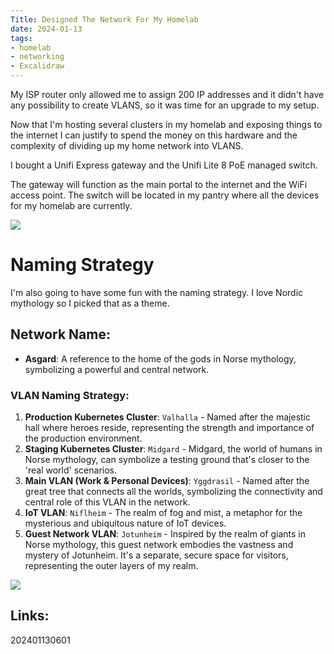 ```yaml
---
Title: Designed The Network For My Homelab
date: 2024-01-13
tags:
- homelab
- networking
- Excalidraw
---
```


My ISP router only allowed me to assign 200 IP addresses and it didn't have any possibility to create VLANS, so it was time for an upgrade to my setup.

Now that I'm hosting several clusters in my homelab and exposing things to the internet I can justify to spend the money on this hardware and the complexity of dividing up my home network into VLANS.

I bought a Unifi Express gateway and the Unifi Lite 8 PoE managed switch.

The gateway will function as the main portal to the internet and the WiFi access point. The switch will be located in my pantry where all the devices for my homelab are currently.

![](/homelab-network.png)


# Naming Strategy

I'm also going to have some fun with the naming strategy. I love Nordic mythology so I picked that as a theme.

## Network Name:

- **Asgard**: A reference to the home of the gods in Norse mythology, symbolizing a powerful and central network.

### VLAN Naming Strategy:

1. **Production Kubernetes Cluster**: `Valhalla` - Named after the majestic hall where heroes reside, representing the strength and importance of the production environment.
2. **Staging Kubernetes Cluster**: `Midgard` - Midgard, the world of humans in Norse mythology, can symbolize a testing ground that's closer to the 'real world' scenarios.
3. **Main VLAN (Work & Personal Devices)**: `Yggdrasil` - Named after the great tree that connects all the worlds, symbolizing the connectivity and central role of this VLAN in the network.
4. **IoT VLAN**: `Niflheim` - The realm of fog and mist, a metaphor for the mysterious and ubiquitous nature of IoT devices.
5. **Guest Network VLAN**: `Jotunheim` - Inspired by the realm of giants in Norse mythology, this guest network embodies the vastness and mystery of Jotunheim. It's a separate, secure space for visitors, representing the outer layers of my realm.

![](/jotunheim.png)

## Links:

202401130601
